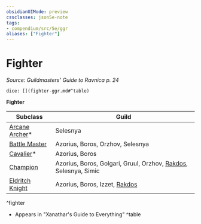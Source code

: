 ```yaml
---
obsidianUIMode: preview
cssclasses: json5e-note
tags:
- compendium/src/5e/ggr
aliases: ["Fighter"]
---
```

# Fighter
*Source: Guildmasters' Guide to Ravnica p. 24* 

`dice: [](fighter-ggr.md#^table)`

**Fighter**

| Subclass | Guild |
|----------|-------|
| [Arcane Archer](fighter-arcane-archer-xge.md)* | Selesnya |
| [Battle Master](fighter-battle-master.md) | Azorius, Boros, Orzhov, Selesnya |
| [Cavalier](fighter-cavalier-xge.md)* | Azorius, Boros |
| [Champion](fighter-champion.md) | Azorius, Boros, Golgari, Gruul, Orzhov, [Rakdos](b_rakdos-ggr.md), Selesnya, Simic |
| [Eldritch Knight](fighter-eldritch-knight.md) | Azorius, Boros, Izzet, [Rakdos](b_rakdos-ggr.md) |
^fighter

* Appears in "Xanathar's Guide to Everything"
^table